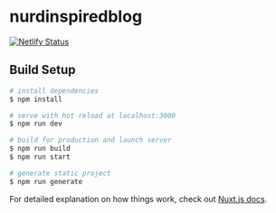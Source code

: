 # nurdinspiredblog
[![Netlify Status](https://api.netlify.com/api/v1/badges/0ca53d36-4dfb-4b28-8176-f402373acb42/deploy-status)](https://app.netlify.com/sites/romantic-snyder-93a1d6/deploys)
## Build Setup

```bash
# install dependencies
$ npm install

# serve with hot reload at localhost:3000
$ npm run dev

# build for production and launch server
$ npm run build
$ npm run start

# generate static project
$ npm run generate
```

For detailed explanation on how things work, check out [Nuxt.js docs](https://nuxtjs.org).
